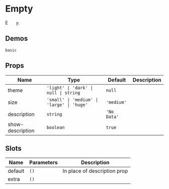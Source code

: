 # Empty
E<span style="opacity: 0;">mpt</span>y.
## Demos
```demo
basic
```
## Props
|Name|Type|Default|Description|
|-|-|-|-|
|theme|`'light' \| 'dark' \| null \| string`|`null`||
|size|`'small' \| 'medium' \| 'large' \| 'huge'`|`'medium'`||
|description|`string`|`'No Data'`||
|show-description|`boolean`|`true`||

## Slots
|Name|Parameters|Description|
|-|-|-|
|default|`()`|In place of description prop|
|extra|`()`||